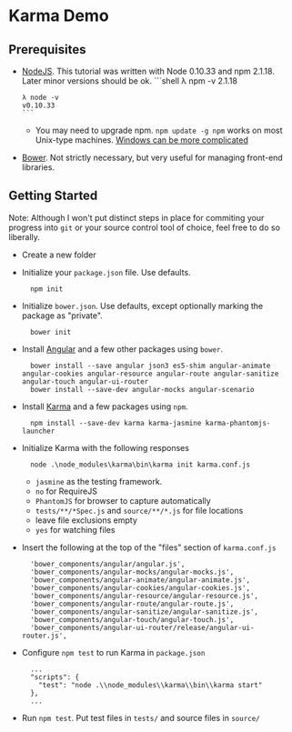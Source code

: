 # Karma Demo

## Prerequisites

* [NodeJS](http://nodejs.org/). This tutorial was written with Node 0.10.33 and npm 2.1.18. Later minor versions should be ok.
      ```shell
      λ npm -v
      2.1.18
      
      λ node -v
      v0.10.33
      ```
    * You may need to upgrade npm. `npm update -g npm` works on most Unix-type machines. [Windows can be more complicated][1]
* [Bower][2]. Not strictly necessary, but very useful for managing front-end libraries.

## Getting Started

Note: Although I won't put distinct steps in place for commiting your progress into `git` or your source control tool of choice, feel free to do so liberally.

* Create a new folder
* Initialize your `package.json` file. Use defaults.

        npm init

* Initialize `bower.json`. Use defaults, except optionally marking the package as "private".

        bower init

* Install [Angular][3] and a few other packages using `bower`.

        bower install --save angular json3 es5-shim angular-animate angular-cookies angular-resource angular-route angular-sanitize angular-touch angular-ui-router
        bower install --save-dev angular-mocks angular-scenario

* Install [Karma][4] and a few packages using `npm`.

        npm install --save-dev karma karma-jasmine karma-phantomjs-launcher

* Initialize Karma with the following responses
        
        node .\node_modules\karma\bin\karma init karma.conf.js

    * `jasmine` as the testing framework.
    * `no` for RequireJS
    * `PhantomJS` for browser to capture automatically
    * `tests/**/*Spec.js` and `source/**/*.js` for file locations
    * leave file exclusions empty
    * `yes` for watching files

* Insert the following at the top of the "files" section of `karma.conf.js`

        'bower_components/angular/angular.js',
        'bower_components/angular-mocks/angular-mocks.js',
        'bower_components/angular-animate/angular-animate.js',
        'bower_components/angular-cookies/angular-cookies.js',
        'bower_components/angular-resource/angular-resource.js',
        'bower_components/angular-route/angular-route.js',
        'bower_components/angular-sanitize/angular-sanitize.js',
        'bower_components/angular-touch/angular-touch.js',
        'bower_components/angular-ui-router/release/angular-ui-router.js',

* Configure `npm test` to run Karma in `package.json`

        ...
        "scripts": {
          "test": "node .\\node_modules\\karma\\bin\\karma start"
        },
        ...

* Run `npm test`. Put test files in `tests/` and source files in `source/`

[1]: https://github.com/npm/npm/wiki/Troubleshooting#upgrading-on-windows
[2]: http://bower.io/
[3]: https://angularjs.org/
[4]: http://karma-runner.github.io/0.12/index.html
